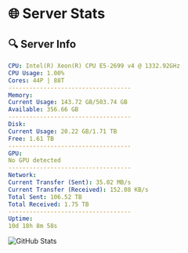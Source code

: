 # 🌐 Server Stats
## 🔍 Server Info
```yaml
CPU: Intel(R) Xeon(R) CPU E5-2699 v4 @ 1332.92GHz
CPU Usage: 1.00%
Cores: 44P | 88T
-----------------------------------
Memory:
Current Usage: 143.72 GB/503.74 GB
Available: 356.66 GB
-----------------------------------
Disk:
Current Usage: 20.22 GB/1.71 TB
Free: 1.61 TB
-----------------------------------
GPU:
No GPU detected
-----------------------------------
Network:
Current Transfer (Sent): 35.02 MB/s
Current Transfer (Received): 152.08 KB/s
Total Sent: 106.52 TB
Total Received: 1.75 TB
-----------------------------------
Uptime:
10d 18h 8m 58s
```
![GitHub Stats](https://img.shields.io/badge/Updated-2025-02-18_16:52:16-blue)